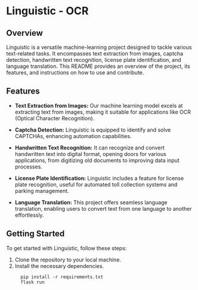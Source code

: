 # Linguistic - OCR

## Overview
Linguistic is a versatile machine-learning project designed to tackle various text-related tasks. It encompasses text extraction from images, captcha detection, handwritten text recognition, license plate identification, and language translation. This README provides an overview of the project, its features, and instructions on how to use and contribute.

## Features

- **Text Extraction from Images:** Our machine learning model excels at extracting text from images, making it suitable for applications like OCR (Optical Character Recognition).

- **Captcha Detection:** Linguistic is equipped to identify and solve CAPTCHAs, enhancing automation capabilities.

- **Handwritten Text Recognition:** It can recognize and convert handwritten text into digital format, opening doors for various applications, from digitizing old documents to improving data input processes.

- **License Plate Identification:** Linguistic includes a feature for license plate recognition, useful for automated toll collection systems and parking management.

- **Language Translation:** This project offers seamless language translation, enabling users to convert text from one language to another effortlessly.

## Getting Started

To get started with Linguistic, follow these steps:

1. Clone the repository to your local machine.
2. Install the necessary dependencies.
   ```
     pip install -r requirements.txt
     flask run
  ```

